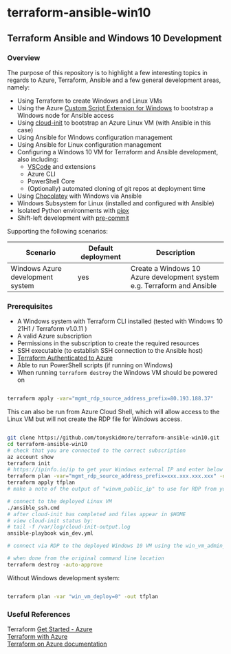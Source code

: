 # terraform-ansible-win10
## Terraform Ansible and Windows 10 Development

### Overview

The purpose of this repository is to highlight a few interesting topics in regards to Azure, Terraform, Ansible and a few general development areas, namely:

* Using Terraform to create Windows and Linux VMs
* Using the Azure [Custom Script Extension for Windows](https://docs.microsoft.com/en-us/azure/virtual-machines/extensions/custom-script-windows) to bootstrap a Windows node for Ansible access
* Using [cloud-init](https://cloud-init.io/) to bootstrap an Azure Linux VM (with Ansible in this case)
* Using Ansible for Windows configuration management
* Using Ansible for Linux configuration management
* Configuring a Windows 10 VM for Terraform and Ansible development, also including:  
    * [VSCode](https://code.visualstudio.com/) and extensions
    * Azure CLI
    * PowerShell Core
    * (Optionally) automated cloning of git repos at deployment time
* Using [Chocolatey](https://chocolatey.org/) with Windows via Ansible
* Windows Subsystem for Linux (installed and configured with Ansible)
* Isolated Python environments with [pipx](https://pypa.github.io/pipx/)
* Shift-left development with [pre-commit](https://pre-commit.com/)

Supporting the following scenarios:

| Scenario                         | Default deployment | Description                                                             |
|----------------------------------|--------------------|-------------------------------------------------------------------------|
| Windows Azure development system |  yes               | Create a Windows 10 Azure development system e.g. Terraform and Ansible |
### Prerequisites

* A Windows system with Terraform CLI installed (tested with Windows 10 21H1 / Terraform v1.0.11 )
* A valid Azure subscription
* Permissions in the subscription to create the required resources
* SSH executable (to establish SSH connection to the Ansible host)
* [Terraform Authenticated to Azure](https://registry.terraform.io/providers/hashicorp/azurerm/latest/docs#authenticating-to-azure)
* Able to run PowerShell scripts (if running on Windows)
* When running `terraform destroy` the Windows VM should be powered on

````bash

terraform apply -var="mgmt_rdp_source_address_prefix=80.193.188.37"

````

This can also be run from Azure Cloud Shell, which will allow access to the Linux VM but will not create the RDP file for Windows access.

````bash

git clone https://github.com/tonyskidmore/terraform-ansible-win10.git
cd terraform-ansible-win10
# check that you are connected to the correct subscription
az account show
terraform init
# https://ipinfo.io/ip to get your Windows external IP and enter below
terraform plan -var="mgmt_rdp_source_address_prefix=xxx.xxx.xxx.xxx" -out tfplan
terraform apply tfplan
# make a note of the output of "winvm_public_ip" to use for RDP from your windows system

# connect to the deployed Linux VM
./ansible_ssh.cmd
# after cloud-init has completed and files appear in $HOME
# view cloud-init status by:
# tail -f /var/log/cloud-init-output.log
ansible-playbook win_dev.yml

# connect via RDP to the deployed Windows 10 VM using the win_vm_admin_username and win_vm_admin_password credentials

# when done from the original command line location
terraform destroy -auto-approve

````

Without Windows development system:

````bash

terraform plan -var "win_vm_deploy=0" -out tfplan

````

### Useful References
Terraform [Get Started - Azure](https://learn.hashicorp.com/collections/terraform/azure-get-started)  
[Terraform with Azure](https://docs.microsoft.com/en-us/azure/developer/terraform/overview)  
[Terraform on Azure documentation](https://docs.microsoft.com/en-us/azure/developer/terraform/)  
